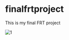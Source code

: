 
# finalfrtproject

This is my final FRT project


![1](https://user-images.githubusercontent.com/102216122/203608131-e51b8838-8e4e-4748-acda-e21ca86994e2.jpg)

